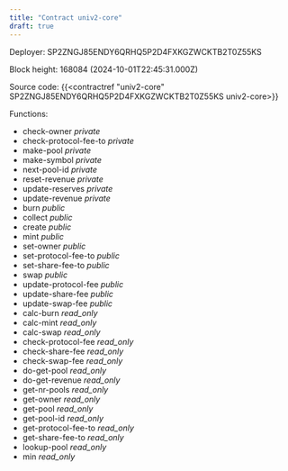 ```yaml
---
title: "Contract univ2-core"
draft: true
---
```

Deployer: SP2ZNGJ85ENDY6QRHQ5P2D4FXKGZWCKTB2T0Z55KS


 



Block height: 168084 (2024-10-01T22:45:31.000Z)

Source code: {{<contractref "univ2-core" SP2ZNGJ85ENDY6QRHQ5P2D4FXKGZWCKTB2T0Z55KS univ2-core>}}

Functions:

* check-owner _private_
* check-protocol-fee-to _private_
* make-pool _private_
* make-symbol _private_
* next-pool-id _private_
* reset-revenue _private_
* update-reserves _private_
* update-revenue _private_
* burn _public_
* collect _public_
* create _public_
* mint _public_
* set-owner _public_
* set-protocol-fee-to _public_
* set-share-fee-to _public_
* swap _public_
* update-protocol-fee _public_
* update-share-fee _public_
* update-swap-fee _public_
* calc-burn _read_only_
* calc-mint _read_only_
* calc-swap _read_only_
* check-protocol-fee _read_only_
* check-share-fee _read_only_
* check-swap-fee _read_only_
* do-get-pool _read_only_
* do-get-revenue _read_only_
* get-nr-pools _read_only_
* get-owner _read_only_
* get-pool _read_only_
* get-pool-id _read_only_
* get-protocol-fee-to _read_only_
* get-share-fee-to _read_only_
* lookup-pool _read_only_
* min _read_only_
